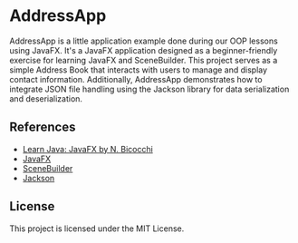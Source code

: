 # AddressApp
AddressApp is a little application example done during our OOP lessons using JavaFX.
It's a JavaFX application designed as a beginner-friendly exercise for learning JavaFX and SceneBuilder. This project serves as a simple Address Book that interacts with users to manage and display contact information. Additionally, AddressApp demonstrates how to integrate JSON file handling using the Jackson library for data serialization and deserialization.

## References
- [Learn Java: JavaFX by N. Bicocchi](https://github.com/nbicocchi/learn-java-javafx/tree/main/slides)
- [JavaFX](https://openjfx.io/)
- [SceneBuilder](https://gluonhq.com/products/scene-builder/)
- [Jackson](https://github.com/FasterXML/jackson-core)

## License
This project is licensed under the MIT License.
